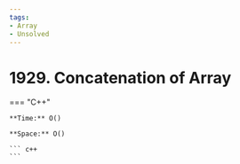 ```yaml
---
tags:
- Array
- Unsolved
---
```



# 1929. Concatenation of Array

=== "C++"

    **Time:** O()

    **Space:** O()

    ``` c++
    ```